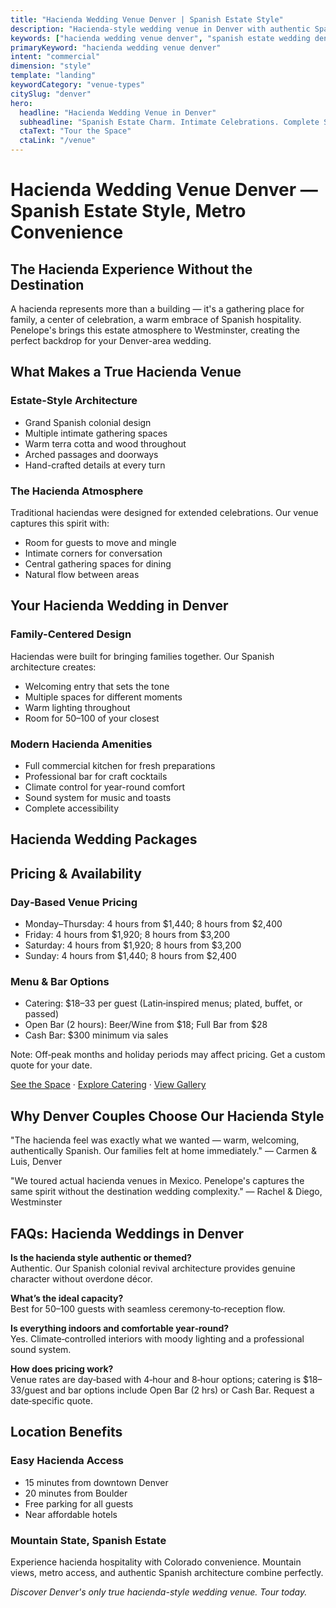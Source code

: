 ```yaml
---
title: "Hacienda Wedding Venue Denver | Spanish Estate Style"
description: "Hacienda-style wedding venue in Denver with authentic Spanish architecture. Intimate gatherings with full catering and bar."
keywords: ["hacienda wedding venue denver", "spanish estate wedding denver", "spanish style venue colorado", "westminster wedding venue", "latin-inspired catering"]
primaryKeyword: "hacienda wedding venue denver"
intent: "commercial"
dimension: "style"
template: "landing"
keywordCategory: "venue-types"
citySlug: "denver"
hero:
  headline: "Hacienda Wedding Venue in Denver"
  subheadline: "Spanish Estate Charm. Intimate Celebrations. Complete Service."
  ctaText: "Tour the Space"
  ctaLink: "/venue"
---
```


# Hacienda Wedding Venue Denver — Spanish Estate Style, Metro Convenience

## The Hacienda Experience Without the Destination

A hacienda represents more than a building — it's a gathering place for family, a center of celebration, a warm embrace of Spanish hospitality. Penelope's brings this estate atmosphere to Westminster, creating the perfect backdrop for your Denver-area wedding.

## What Makes a True Hacienda Venue

### Estate-Style Architecture
- Grand Spanish colonial design
- Multiple intimate gathering spaces
- Warm terra cotta and wood throughout
- Arched passages and doorways
- Hand-crafted details at every turn

### The Hacienda Atmosphere
Traditional haciendas were designed for extended celebrations. Our venue captures this spirit with:
- Room for guests to move and mingle
- Intimate corners for conversation
- Central gathering spaces for dining
- Natural flow between areas

## Your Hacienda Wedding in Denver

### Family-Centered Design
Haciendas were built for bringing families together. Our Spanish architecture creates:
- Welcoming entry that sets the tone
- Multiple spaces for different moments
- Warm lighting throughout
- Room for 50–100 of your closest

### Modern Hacienda Amenities
- Full commercial kitchen for fresh preparations
- Professional bar for craft cocktails
- Climate control for year-round comfort
- Sound system for music and toasts
- Complete accessibility

## Hacienda Wedding Packages
 
## Pricing & Availability

### Day‑Based Venue Pricing
- Monday–Thursday: 4 hours from $1,440; 8 hours from $2,400
- Friday: 4 hours from $1,920; 8 hours from $3,200
- Saturday: 4 hours from $1,920; 8 hours from $3,200
- Sunday: 4 hours from $1,440; 8 hours from $2,400

### Menu & Bar Options
- Catering: $18–33 per guest (Latin‑inspired menus; plated, buffet, or passed)
- Open Bar (2 hours): Beer/Wine from $18; Full Bar from $28
- Cash Bar: $300 minimum via sales

Note: Off‑peak months and holiday periods may affect pricing. Get a custom quote for your date.

[See the Space](/venue) · [Explore Catering](/catering) · [View Gallery](/gallery)

## Why Denver Couples Choose Our Hacienda Style

"The hacienda feel was exactly what we wanted — warm, welcoming, authentically Spanish. Our families felt at home immediately." — Carmen & Luis, Denver

"We toured actual hacienda venues in Mexico. Penelope's captures the same spirit without the destination wedding complexity." — Rachel & Diego, Westminster

## FAQs: Hacienda Weddings in Denver

**Is the hacienda style authentic or themed?**  
Authentic. Our Spanish colonial revival architecture provides genuine character without overdone décor.

**What’s the ideal capacity?**  
Best for 50–100 guests with seamless ceremony‑to‑reception flow.

**Is everything indoors and comfortable year‑round?**  
Yes. Climate‑controlled interiors with moody lighting and a professional sound system.

**How does pricing work?**  
Venue rates are day‑based with 4‑hour and 8‑hour options; catering is $18–33/guest and bar options include Open Bar (2 hrs) or Cash Bar. Request a date‑specific quote.

## Location Benefits

### Easy Hacienda Access
- 15 minutes from downtown Denver
- 20 minutes from Boulder
- Free parking for all guests
- Near affordable hotels

### Mountain State, Spanish Estate
Experience hacienda hospitality with Colorado convenience. Mountain views, metro access, and authentic Spanish architecture combine perfectly.

*Discover Denver's only true hacienda-style wedding venue. Tour today.*


